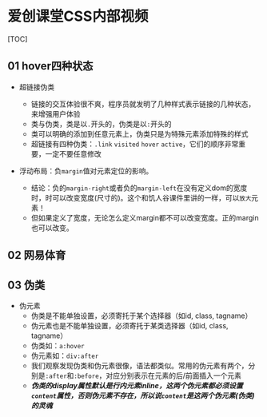 # 爱创课堂CSS内部视频

[TOC]

## 01 hover四种状态

- 超链接伪类 
  - 链接的交互体验很不爽，程序员就发明了几种样式表示链接的几种状态，来增强用户体验
  - 类与伪类，类是以`.`开头的，伪类是以`:`开头的
  - 类可以明确的添加到任意元素上，伪类只是为特殊元素添加特殊的样式
  - 超链接有四种伪类：`.link` `visited` `hover` `active`，它们的顺序非常重要，一定不要任意修改

- 浮动布局：负`margin`值对元素定位的影响。
  - 结论：负的`margin-right`或者负的`margin-left`在没有定义dom的宽度时，时可以改变宽度(尺寸的)。这个和饥人谷课件里讲的一样，可以`放大`元素！
  - 但如果定义了宽度，无论怎么定义margin都不可以改变宽度。正的margin也可以改变。

## 02 网易体育

## 03 伪类

- 伪元素
  - 伪类是不能单独设置，必须寄托于某个选择器（如id, class, tagname）
  - 伪元素也是不能单独设置，必须寄托于某类选择器（如id, class, tagname）
  - 伪类如：`a:hover`
  - 伪元素如：`div:after`
  - 我们观察发现伪类和伪元素很像，语法都类似。常用的伪元素有两个，分别是`:after`和`:before`，对应分别表示在元素的后/前面插入一个元素
  - ***伪类的display属性默认是行内元素inline，这两个伪元素都必须设置`content`属性，否则伪元素不存在，所以说`content`是这两个伪元素(伪类)的灵魂***


